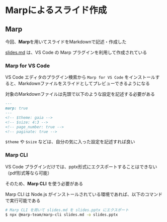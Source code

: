 # Marpによるスライド作成

## Marp

今回、**Marp**を用いてスライドをMarkdownで記述・作成した

[slides.md](./slides.md) は、VS Code の Marp プラグインを利用して作成されている

### Marp for VS Code
VS Code エディタのプラグイン検索から `Marp for VS Code` をインストールすると、Markdownファイルをスライドとしてプレビューできるようになる

対象のMarkdownファイルは先頭で以下のような設定を記述する必要がある

```markdown
---
marp: true
---
<!-- $theme: gaia -->
<!-- $size: 4:3 -->
<!-- page_number: true -->
<!-- paginate: true -->
```

`$theme` や `$size` などは、自分の気に入った設定を記述すれば良い

### Marp CLI
VS Code プラグインだけでは、pptx形式にエクスポートすることはできない（pdf形式等なら可能）

そのため、**Marp CLI** を使う必要がある

Marp CLI は Node.js がインストールされている環境であれば、以下のコマンドで実行可能である

```bash
# Marp CLI を用いて slides.md を slides.pptx にエクスポート
$ npx @marp-team/marp-cli slides.md -o slides.pptx
```
